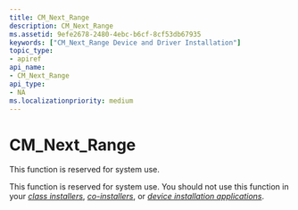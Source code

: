 ```yaml
---
title: CM_Next_Range
description: CM_Next_Range
ms.assetid: 9efe2678-2480-4ebc-b6cf-8cf53db67935
keywords: ["CM_Next_Range Device and Driver Installation"]
topic_type:
- apiref
api_name:
- CM_Next_Range
api_type:
- NA
ms.localizationpriority: medium
---
```


# CM_Next_Range

This function is reserved for system use.


This function is reserved for system use. You should not use this function in your [*class installers*](https://msdn.microsoft.com/library/windows/hardware/ff556274#wdkgloss-class-installer), [*co-installers*](https://msdn.microsoft.com/library/windows/hardware/ff556274#wdkgloss-co-installer), or [*device installation applications*](https://msdn.microsoft.com/library/windows/hardware/ff556277#wdkgloss-device-installation-application).

 

 






